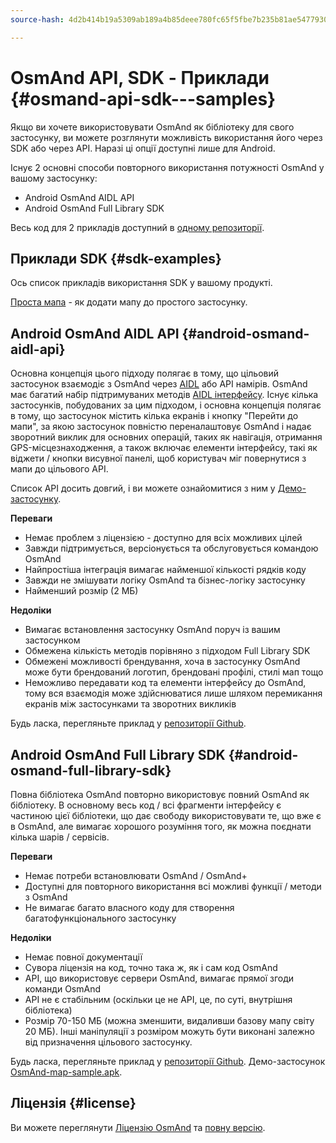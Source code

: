 ```yaml
---
source-hash: 4d2b414b19a5309ab189a4b85deee780fc65f5fbe7b235b81ae54779300d0e0a

---
```

# OsmAnd API, SDK - Приклади {#osmand-api-sdk---samples}
Якщо ви хочете використовувати OsmAnd як бібліотеку для свого застосунку, ви можете розглянути можливість використання його через SDK або через API. Наразі ці опції доступні лише для Android.

Існує 2 основні способи повторного використання потужності OsmAnd у вашому застосунку:
- Android OsmAnd AIDL API
- Android OsmAnd Full Library SDK

Весь код для 2 прикладів доступний в [одному репозиторії](https://github.com/osmandapp/osmand-api-demo).

## Приклади SDK {#sdk-examples}

Ось список прикладів використання SDK у вашому продукті.

[Проста мапа](./add_mapview.md) - як додати мапу до простого застосунку.

## Android OsmAnd AIDL API {#android-osmand-aidl-api}
Основна концепція цього підходу полягає в тому, що цільовий застосунок взаємодіє з OsmAnd через [AIDL](https://developer.android.com/guide/components/aidl) або API намірів. OsmAnd має багатий набір підтримуваних методів [AIDL інтерфейсу](https://github.com/osmandapp/OsmAnd/blob/master/OsmAnd/src/net/osmand/aidl/IOsmAndAidlInterface.aidl). Існує кілька застосунків, побудованих за цим підходом, і основна концепція полягає в тому, що застосунок містить кілька екранів і кнопку "Перейти до мапи", за якою застосунок повністю переналаштовує OsmAnd і надає зворотний виклик для основних операцій, таких як навігація, отримання GPS-місцезнаходження, а також включає елементи інтерфейсу, такі як віджети / кнопки висувної панелі, щоб користувач міг повернутися з мапи до цільового API.

Список API досить довгий, і ви можете ознайомитися з ним у [Демо-застосунку](https://download.osmand.net/latest-night-build/OsmAnd-api-sample.apk).

**Переваги**
- Немає проблем з ліцензією - доступно для всіх можливих цілей
- Завжди підтримується, версіонується та обслуговується командою OsmAnd
- Найпростіша інтеграція вимагає найменшої кількості рядків коду
- Завжди не змішувати логіку OsmAnd та бізнес-логіку застосунку
- Найменший розмір (2 МБ)

**Недоліки**
- Вимагає встановлення застосунку OsmAnd поруч із вашим застосунком
- Обмежена кількість методів порівняно з підходом Full Library SDK
- Обмежені можливості брендування, хоча в застосунку OsmAnd може бути брендований логотип, брендовані профілі, стилі мап тощо
- Неможливо передавати код та елементи інтерфейсу до OsmAnd, тому вся взаємодія може здійснюватися лише шляхом перемикання екранів між застосунками та зворотних викликів

Будь ласка, перегляньте приклад у [репозиторії Github](https://github.com/osmandapp/osmand-api-demo/tree/master/OsmAnd-api-sample).

## Android OsmAnd Full Library SDK {#android-osmand-full-library-sdk}
Повна бібліотека OsmAnd повторно використовує повний OsmAnd як бібліотеку. В основному весь код / всі фрагменти інтерфейсу є частиною цієї бібліотеки, що дає свободу використовувати те, що вже є в OsmAnd, але вимагає хорошого розуміння того, як можна поєднати кілька шарів / сервісів.

**Переваги**
- Немає потреби встановлювати OsmAnd / OsmAnd+
- Доступні для повторного використання всі можливі функції / методи з OsmAnd
- Не вимагає багато власного коду для створення багатофункціонального застосунку

**Недоліки**
- Немає повної документації
- Сувора ліцензія на код, точно така ж, як і сам код OsmAnd
- API, що використовує сервери OsmAnd, вимагає прямої згоди команди OsmAnd
- API не є стабільним (оскільки це не API, це, по суті, внутрішня бібліотека)
- Розмір 70-150 МБ (можна зменшити, видаливши базову мапу світу 20 МБ). Інші маніпуляції з розміром можуть бути виконані залежно від призначення цільового застосунку.

Будь ласка, перегляньте приклад у [репозиторії Github](https://github.com/osmandapp/osmand-api-demo/tree/master/OsmAnd-map-sample).
Демо-застосунок [OsmAnd-map-sample.apk](https://download.osmand.net/latest-night-build/OsmAnd-map-sample.apk).

## Ліцензія {#license}
Ви можете переглянути [Ліцензію OsmAnd](https://osmand.net/help-online/license) та [повну версію](https://github.com/osmandapp/OsmAnd/blob/master/LICENSE).